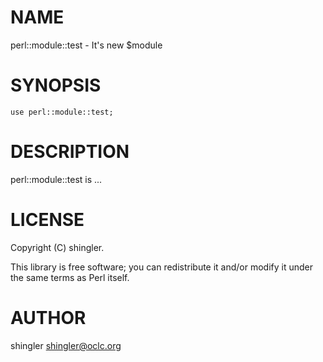 # NAME

perl::module::test - It's new $module

# SYNOPSIS

    use perl::module::test;

# DESCRIPTION

perl::module::test is ...

# LICENSE

Copyright (C) shingler.

This library is free software; you can redistribute it and/or modify
it under the same terms as Perl itself.

# AUTHOR

shingler <shingler@oclc.org>
